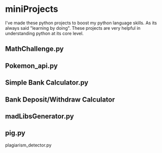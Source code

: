 # miniProjects

I've made these python projects to boost my python language skills. As its always said "learning by doing".
These projects are very helpful in understanding python at its core level.
<h2>MathChallenge.py</h2>
<h2>Pokemon_api.py</h2>
<h2>Simple Bank Calculator.py</h2>
<h2>Bank Deposit/Withdraw Calculator</h2>
<h2>madLibsGenerator.py</h2>
<h2>pig.py</h2>
<p>plagiarism_detector.py</p>
